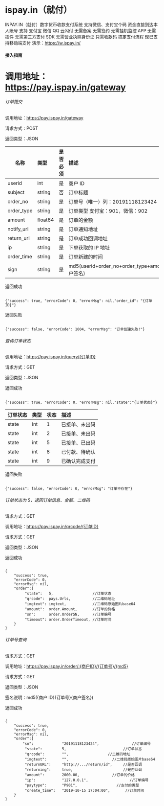 # ispay.in（就付）

INPAY.IN（就付）数字货币收款支付系统
支持微信、支付宝个码 资金直接到达本人账号
支持 支付宝 微信 QQ 云闪付
无需备案
无需签约
无需挂机监控 APP
无需插件
无需第三方支付 SDK
无需营业执照身份证
只需收款码
搞定支付流程 现已支持移动端支付
演示：https://w.ispay.in/

#### 接入指南

# 调用地址：https://pay.ispay.in/gateway

###### 订单提交

调用地址：https://pay.ispay.in/gateway

请求方式：POST

返回类型：JSON

| 名称       | 类型    | 是否必须 | 描述                                                       |
| ---------- | :------ | :------- | :--------------------------------------------------------- |
| userid     | int     | 是       | 商户 ID                                                    |
| subject    | string  | 否       | 订单标题                                                   |
| order_no   | string  | 是       | 订单号（唯一）列：20191118123424                           |
| order_type | string  | 是       | 订单类型 支付宝：901，微信：902                            |
| amount     | float64 | 是       | 订单的金额                                                 |
| notify_url | string  | 是       | 订单通知地址                                               |
| return_url | string  | 是       | 订单成功回调地址                                           |
| ip         | string  | 是       | 下单获取的 IP 地址                                         |
| order_time | string  | 是       | 订单新建的时间                                             |
| sign       | string  | 是       | md5(userid+order_no+order_type+amount+return_url+商户签名) |

返回成功

```

{"success": true, "errorCode": 0, "errorMsg": nil,"order_id": "{订单 ID}"}

```

返回失败

```

{"success": false, "errorCode": 1004, "errorMsg": "订单创建失败!"}

```

###### 查询订单状态

调用地址：https://pay.ispay.in/query/{订单ID}

请求方式：GET

返回类型：JSON

返回成功

```

{"success": true, "errorCode": 0, "errorMsg": nil,"state":"{订单状态}"}

```

| 订单状态 | 类型 | 状态 | 描述           |
| -------- | :--- | :--- | :------------- |
| state    | int  | 1    | 已接单、未出码 |
| state    | int  | 2    | 已接单、未出码 |
| state    | int  | 5    | 已接单、已出码 |
| state    | int  | 8    | 已付款、待确认 |
| state    | int  | 9    | 已确认完成支付 |

返回失败

```

{"success": false, "errorCode": 0, "errorMsg": "订单不存在"}

```

###### 订单状态为 5，返回订单信息、金额、二维码

请求方式：GET

调用地址：https://pay.ispay.in/qrcode/{订单ID}

请求方式：GET

返回类型：JSON

返回成功

```

{
    "success": true,
    "errorCode": 0,
    "errorMsg": nil,
    "order":{
         "state":   5,                  //订单状态
         "qrcode":  pays.Urls,          //二维码地址
         "imgtext": imgtext,            //二维码原始图片base64
         "amount":  order.Amount,       //订单的价格
         "sn":      order.OrderSN,      //订单编号
         "timeout": order.OrderTimeout, //订单时间
    }
}

```

###### 订单号查询

请求方式：GET

调用地址：https://pay.ispay.in/order/:{商户ID}/{订单号}/{md5}

请求方式：GET

返回类型：JSON

签名说明：md5({商户 ID}{订单号}{商户签名})

返回成功

```

{
    "success": true,
    "errorCode": 0,
    "errorMsg": nil,
    "order":{
        "sn":             "20191118123424",               //订单编号
         "state":         5,                          //订单状态
         "qrcode":        "",                  //二维码地址
         "imgtext":       "",                    //二维码原始图片base64
         "returnURL":     "http://.../return/id",     //是否回调
         "returning":     true,                       //是否回调
         "amount":        2000.00,               //订单的价格
         "ip":            "127.0.0.1",                   //订单编号
         "paytype":       "P901",                  //支付的类型
         "create_time":   "2019-10-15 17:04:00",       //订单时间
    }
}

```
